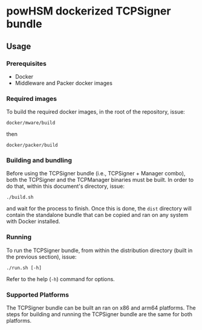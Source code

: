 # powHSM dockerized TCPSigner bundle

## Usage

### Prerequisites

- Docker
- Middleware and Packer docker images

### Required images

To build the required docker images, in the root of the repository, issue:

```
docker/mware/build
```

then

```
docker/packer/build
```

### Building and bundling

Before using the TCPSigner bundle (i.e., TCPSigner + Manager combo), both the TCPSigner
and the TCPManager binaries must be built. In order to do that, within this document's
directory, issue:

```
./build.sh
```

and wait for the process to finish. Once this is done, the `dist` directory will contain
the standalone bundle that can be copied and ran on any system with Docker installed.

### Running

To run the TCPSigner bundle, from within the distribution directory (built in the previous section), issue:

```
./run.sh [-h]
```

Refer to the help (`-h`) command for options.

### Supported Platforms

The TCPSigner bundle can be built an ran on x86 and arm64 platforms. The steps for building and running the TCPSigner bundle are the same for both platforms.

